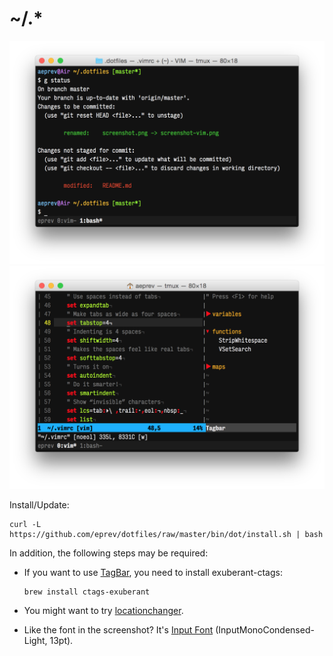 # ~/.*

![](screenshot.png)
![](screenshot-vim.png)

Install/Update:

```
curl -L https://github.com/eprev/dotfiles/raw/master/bin/dot/install.sh | bash
```

In addition, the following steps may be required:

* If you want to use [TagBar](http://majutsushi.github.io/tagbar/), you need to install exuberant-ctags:

    ```
    brew install ctags-exuberant
    ```

* You might want to try [locationchanger](https://github.com/eprev/locationchanger).

* Like the font in the screenshot? It's [Input Font](http://input.fontbureau.com/) (InputMonoCondensed-Light, 13pt).
